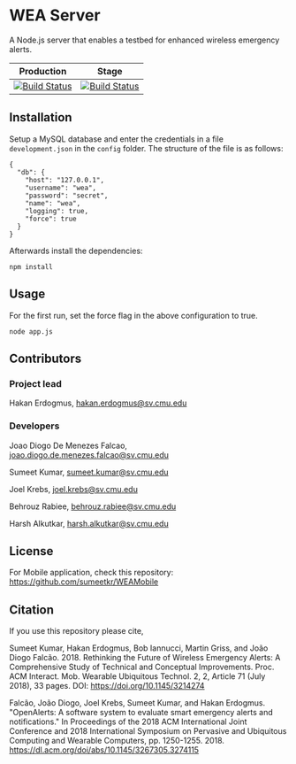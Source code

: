 # WEA Server

A Node.js server that enables a testbed for enhanced wireless emergency alerts.


| **Production** | **Stage** |
|---|---|
| [![Build Status](https://api.shippable.com/projects/54fd5cbf5ab6cc1352958ad3/badge?branchName=master)](https://app.shippable.com/projects/54fd5cbf5ab6cc1352958ad3/builds/latest) | [![Build Status](https://api.shippable.com/projects/54fd5cbf5ab6cc1352958ad3/badge?branchName=stage)](https://app.shippable.com/projects/54fd5cbf5ab6cc1352958ad3/builds/latest) |

## Installation

Setup a MySQL database and enter the credentials in a file `development.json` in the `config` folder.
The structure of the file is as follows:

```
{
  "db": {
    "host": "127.0.0.1",
    "username": "wea",
    "password": "secret",
    "name": "wea",
    "logging": true,
    "force": true
  }
}
```

Afterwards install the dependencies:

	npm install

## Usage

For the first run, set the force flag in the above configuration to true.

	node app.js

## Contributors

### Project lead

Hakan Erdogmus, [hakan.erdogmus@sv.cmu.edu](mailto:hakan.erdogmus@sv.cmu.edu)

### Developers

Joao Diogo De Menezes Falcao, [joao.diogo.de.menezes.falcao@sv.cmu.edu](mailto:joao.diogo.de.menezes.falcao@sv.cmu.edu)

Sumeet Kumar, [sumeet.kumar@sv.cmu.edu](mailto:sumeet.kumar@sv.cmu.edu)

Joel Krebs, [joel.krebs@sv.cmu.edu](mailto:joel.krebs@sv.cmu.edu)

Behrouz Rabiee, [behrouz.rabiee@sv.cmu.edu](mailto:behrouz.rabiee@sv.cmu.edu)

Harsh Alkutkar, [harsh.alkutkar@sv.cmu.edu](mailto:harsh.alkutkar@sv.cmu.edu)

## License


For Mobile application, check this repository:
https://github.com/sumeetkr/WEAMobile


## Citation
If you use this repository please cite,

Sumeet Kumar, Hakan Erdogmus, Bob Iannucci, Martin Griss, and João Diogo Falcão. 2018. Rethinking the Future of Wireless Emergency Alerts: A Comprehensive Study of Technical and Conceptual Improvements. Proc. ACM Interact. Mob. Wearable Ubiquitous Technol. 2, 2, Article 71 (July 2018), 33 pages. DOI: https://doi.org/10.1145/3214274

Falcão, João Diogo, Joel Krebs, Sumeet Kumar, and Hakan Erdogmus. "OpenAlerts: A software system to evaluate smart emergency alerts and notifications." In Proceedings of the 2018 ACM International Joint Conference and 2018 International Symposium on Pervasive and Ubiquitous Computing and Wearable Computers, pp. 1250-1255. 2018. https://dl.acm.org/doi/abs/10.1145/3267305.3274115

